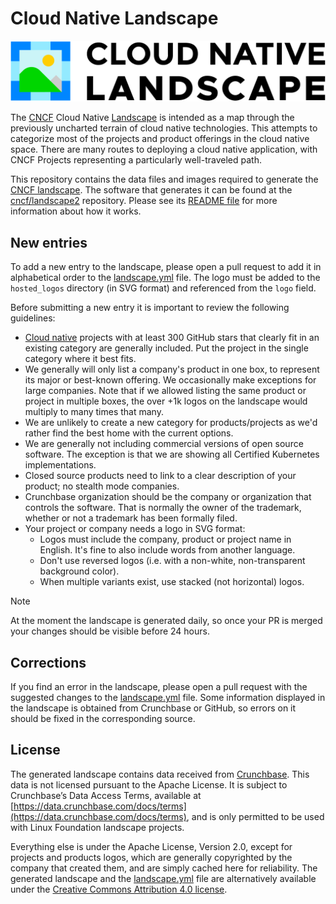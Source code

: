 # Cloud Native Landscape

![Cloud Native Landscape Logo](https://raw.githubusercontent.com/cncf/artwork/master/other/cncf-landscape/horizontal/color/cncf-landscape-horizontal-color.png)

The [CNCF](https://www.cncf.io) Cloud Native [Landscape](https://landscape.cncf.io) is intended as a map through the previously uncharted terrain of cloud native technologies. This attempts to categorize most of the projects and product offerings in the cloud native space. There are many routes to deploying a cloud native application, with CNCF Projects representing a particularly well-traveled path.

This repository contains the data files and images required to generate the [CNCF landscape](https://landscape.cncf.io). The software that generates it can be found at the [cncf/landscape2](https://github.com/cncf/landscape2) repository. Please see its [README file](https://github.com/cncf/landscape2#landscape2) for more information about how it works.

## New entries

To add a new entry to the landscape, please open a pull request to add it in alphabetical order to the [landscape.yml](landscape.yml) file. The logo must be added to the `hosted_logos` directory (in SVG format) and referenced from the `logo` field.

Before submitting a new entry it is important to review the following guidelines:

* [Cloud native](https://github.com/cncf/toc/blob/master/DEFINITION.md) projects with at least 300 GitHub stars that clearly fit in an existing category are generally included. Put the project in the single category where it best fits.
* We generally will only list a company's product in one box, to represent its major or best-known offering. We occasionally make exceptions for large companies. Note that if we allowed listing the same product or project in multiple boxes, the over +1k logos on the landscape would multiply to many times that many.
* We are unlikely to create a new category for products/projects as we'd rather find the best home with the current options.
* We are generally not including commercial versions of open source software. The exception is that we are showing all Certified Kubernetes implementations.
* Closed source products need to link to a clear description of your product; no stealth mode companies.
* Crunchbase organization should be the company or organization that controls the software. That is normally the owner of the trademark, whether or not a trademark has been formally filed.
* Your project or company needs a logo in SVG format:
  * Logos must include the company, product or project name in English. It's fine to also include words from another language.
  * Don't use reversed logos (i.e. with a non-white, non-transparent background color).
  * When multiple variants exist, use stacked (not horizontal) logos.

> [!NOTE]
> At the moment the landscape is generated daily, so once your PR is merged your changes should be visible before 24 hours.

## Corrections

If you find an error in the landscape, please open a pull request with the suggested changes to the [landscape.yml](landscape.yml) file. Some information displayed in the landscape is obtained from Crunchbase or GitHub, so errors on it should be fixed in the corresponding source.

## License

The generated landscape contains data received from [Crunchbase](http://www.crunchbase.com). This data is not licensed pursuant to the Apache License. It is subject to Crunchbase’s Data Access Terms, available at [https://data.crunchbase.com/docs/terms](https://data.crunchbase.com/docs/terms), and is only permitted to be used with Linux Foundation landscape projects.

Everything else is under the Apache License, Version 2.0, except for projects and products logos, which are generally copyrighted by the company that created them, and are simply cached here for reliability. The generated landscape and the [landscape.yml](landscape.yml) file are alternatively available under the [Creative Commons Attribution 4.0 license](https://creativecommons.org/licenses/by/4.0/).
